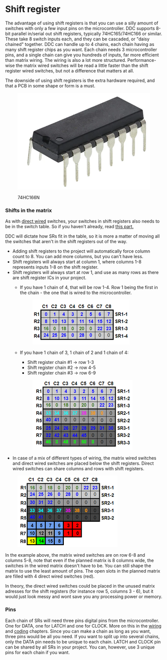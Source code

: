 # Shift register

The advantage of using shift registers is that you can use a silly amount of switches with only a few input pins on the microcontroller. DDC supports 8-bit parallel in/serial out shift registers, typically 74HC165/74HC166 or similar. These take 8 switch inputs each, and they can be cascaded, or "daisy chained" together. DDC can handle up to 4 chains, each chain having as many shift register chips as you want. Each chain needs 3 microcontroller pins, and a single chain can give you hundreds of inputs, far more efficient than matrix wiring. The wiring is also a lot more structured. Performance-wise the matrix wired switches will be read a little faster than the shift register wired switches, but not a difference that matters at all.&#x20;

The downside of using shift registers is the extra hardware required, and that a PCB in some shape or form is a must.&#x20;

<figure><img src="../../.gitbook/assets/image (29) (1).png" alt=""><figcaption><p>74HC166N</p></figcaption></figure>

### Shifts in the matrix

As with [direct wired](non-matrix-switches.md) switches, your switches in shift registers also needs to be in the switch table. So if you haven't already, read [this part. ](matrix.md)

DDC will dictate how SRs fit in the table, so it is more a matter of moving all the switches that aren't in the shift registers out of the way.&#x20;

* Adding shift registers to the project will automatically force column count to 8. You can add more columns, but you can't have less.&#x20;
* Shift registers will always start at column 1, where columns 1-8 represents inputs 1-8 on the shift register.
* Shift registers will always start at row 1, and use as many rows as there are shift register ICs in your project.&#x20;
  *   If you have 1 chain of 4, that will be row 1-4. Row 1 being the first in the chain - the one that is wired to the microcontroller.&#x20;

      <figure><img src="../../.gitbook/assets/image (13) (1) (1) (1).png" alt=""><figcaption></figcaption></figure>
  *   If you have 1 chain of 3, 1 chain of 2 and 1 chain of 4:

      * Shift register chain #1 -> row 1-3
      * Shift register chain #2 -> row 4-5
      * Shift register chain #3 -> row 6-9



      <figure><img src="../../.gitbook/assets/image (35) (1).png" alt=""><figcaption></figcaption></figure>
* In case of a mix of different types of wiring, the matrix wired switches and direct wired switches are placed below the shift registers. Direct wired switches can share columns and rows with shift registers.&#x20;

<figure><img src="../../.gitbook/assets/image (2) (4).png" alt=""><figcaption></figcaption></figure>

In the example above, the matrix wired switches are on row 6-8 and columns 5-8, note that even if the planned matrix is 8 columns wide, the switches in the wired matrix doesn't have to be. You can still shape the matrix to use the least amount of pins. The open slots in the planned matrix are filled with 4 direct wired switches (red).&#x20;

In theory, the direct wired switches could be placed in the unused matrix adresses for the shift registers (for instance row 5, columns 3 - 6), but it would just look messy and wont save you any processing power or memory.&#x20;

### Pins

Each chain of SRs will need three pins digital pins from the microcontroller. One for DATA, one for LATCH and one for CLOCK. More on this in the [wiring](../../2.-wiring/switch-inputs/shift-registers.md) and [coding](../../3.-coding/peripherals/shift-register.md) chapters. Since you can make a chain as long as you want, three pins would be all you need. If you want to split up into several chains, only the DATA pin needs to be unique to each chain. LATCH and CLOCK pin can be shared by all SRs in your project. You can, however, use 3 unique pins for each chain if you want. &#x20;
